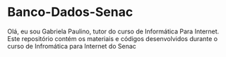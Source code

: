 # Banco-Dados-Senac
Olá, eu sou Gabriela Paulino, tutor do curso de Informática Para Internet. Este repositório contém os materiais e códigos desenvolvidos durante o curso de Infromática para Internet do Senac
